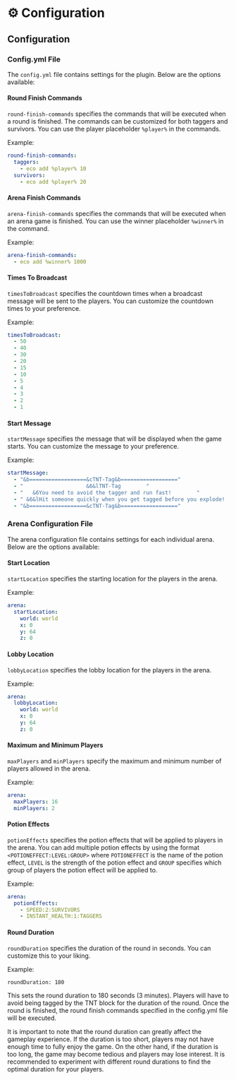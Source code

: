 # ⚙ Configuration

## Configuration

### Config.yml File

The `config.yml` file contains settings for the plugin. Below are the options available:

#### Round Finish Commands

`round-finish-commands` specifies the commands that will be executed when a round is finished. The commands can be customized for both taggers and survivors. You can use the player placeholder `%player%` in the commands.

Example:

```yaml
round-finish-commands:
  taggers:
    - eco add %player% 10
  survivors:
    - eco add %player% 20
```

#### Arena Finish Commands

`arena-finish-commands` specifies the commands that will be executed when an arena game is finished. You can use the winner placeholder `%winner%` in the command.

Example:

```yaml
arena-finish-commands:
  - eco add %winner% 1000
```

#### Times To Broadcast

`timesToBroadcast` specifies the countdown times when a broadcast message will be sent to the players. You can customize the countdown times to your preference.

Example:

```yaml
timesToBroadcast:
  - 50
  - 40
  - 30
  - 20
  - 15
  - 10
  - 5
  - 4
  - 3
  - 2
  - 1
```

#### Start Message

`startMessage` specifies the message that will be displayed when the game starts. You can customize the message to your preference.

Example:

```yaml
startMessage:
  - "&b==================&cTNT-Tag&b=================="
  - "                    &6&lTNT-Tag        "
  - "   &6You need to avoid the tagger and run fast!        "
  - " &6&lHit someone quickly when you get tagged before you explode!        "
  - "&b==================&cTNT-Tag&b=================="
```

### Arena Configuration File

The arena configuration file contains settings for each individual arena. Below are the options available:

#### Start Location

`startLocation` specifies the starting location for the players in the arena.

Example:

```yaml
arena:
  startLocation:
    world: world
    x: 0
    y: 64
    z: 0
```

#### Lobby Location

`lobbyLocation` specifies the lobby location for the players in the arena.

Example:

```yaml
arena:
  lobbyLocation:
    world: world
    x: 0
    y: 64
    z: 0
```

#### Maximum and Minimum Players

`maxPlayers` and `minPlayers` specify the maximum and minimum number of players allowed in the arena.

Example:

```yaml
arena:
  maxPlayers: 16
  minPlayers: 2
```

#### Potion Effects

`potionEffects` specifies the potion effects that will be applied to players in the arena. You can add multiple potion effects by using the format `<POTIONEFFECT:LEVEL:GROUP>` where `POTIONEFFECT` is the name of the potion effect, `LEVEL` is the strength of the potion effect and `GROUP` specifies which group of players the potion effect will be applied to.

Example:

```yaml
arena:
  potionEffects:
    - SPEED:2:SURVIVORS
    - INSTANT_HEALTH:1:TAGGERS
```

#### Round Duration

`roundDuration` specifies the duration of the round in seconds. You can customize this to your liking.

Example:

`roundDuration: 180`

This sets the round duration to 180 seconds (3 minutes). Players will have to avoid being tagged by the TNT block for the duration of the round. Once the round is finished, the round finish commands specified in the config.yml file will be executed.

It is important to note that the round duration can greatly affect the gameplay experience. If the duration is too short, players may not have enough time to fully enjoy the game. On the other hand, if the duration is too long, the game may become tedious and players may lose interest. It is recommended to experiment with different round durations to find the optimal duration for your players.
